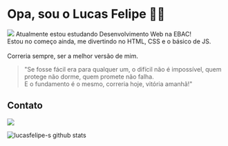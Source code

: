 # Opa, sou o Lucas Felipe 👋🏾

<img src="https://camo.githubusercontent.com/decbeb6b907f7b287f11f73d2d0baa3ce59b470e5c24c0e380b1dd518b656fe4/68747470733a2f2f726561646d652d747970696e672d7376672e6865726f6b756170702e636f6d3f73697a653d3330266475726174696f6e3d3430303026636f6c6f723d3431414446422663656e7465723d66616c736f267643656e7465723d66616c736f2677696474683d363530266865696768743d3930266c696e65733d57656c636f6d652b746f2b6d792b70726f66696c652b6f6e2b4769746875623b49276d2b612b7765622b646576656c6f706d656e742b73747564656e74">
Atualmente estou estudando Desenvolvimento Web na EBAC!
<br>
Estou no começo ainda, me divertindo no HTML, CSS e o básico de JS.
<br>
<br>
Correria sempre, ser a melhor versão de mim.
<blockquote>"Se fosse fácil era para qualquer um, o difícil não é impossível, quem protege não dorme, quem promete não falha.<br>
  E o fundamento é o mesmo, correria hoje, vitória amanhã!"</blockquote>
  
## Contato

<a href="https://www.linkedin.com/in/lucas-felipe-39ab96236/" target="_blank"><img src="https://img.shields.io/badge/-LinkedIn-%230077B5?style=for-the-badge&logo=linkedin&logoColor=white" target="_blank"></a> 

![lucasfelipe-s github stats](https://github-readme-stats.vercel.app/api?username=lucasfelipe-s&hide=["issues"]&show_icons=true)
